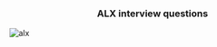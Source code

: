 ### <p align="center"> ALX interview questions </p>

  
![alx](https://github.com/user-attachments/assets/d9c4579f-873f-4928-872e-2bdc8884a2b0) 

